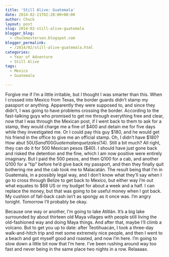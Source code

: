 ```yaml
---
title: 'Still Alive: Guatemala'
date: 2014-02-21T02:28:00+00:00
author: Chuck
layout: post
slug: 2014-02-still-alive-guatemala
blogger_blog:
  - chuckmasterson.blogspot.com
blogger_permalink:
  - /2014/02/still-alive-guatemala.html
categories:
  - Year of Adventure
  - Still Alive
tags:
  - Mexico
  - Guatemala

---
```

Forgive me if I’m a little irritable, but I thought I was smarter than
this. When I crossed into Mexico from Texas, the border guards didn’t
stamp my passport or anything.  Apparently they were supposed to, and since
they didn’t, I was going to have problems crossing the border. According
to the fast-talking guys who promised to get me through everything free
and clear, now that I was through the Mexican post, if I went back to them to
ask for a stamp, they would charge me a fine of $400 and detain me for five
days while they investigated me. Or I could pay this guy $180, and he would get
his friend in the office to give me an official stamp. Oh, I didn’t have
$180? How abut $50 US and 100 Guatemalan quetzales ($14). Still a bit
much? All right, they can do it for 500 Mexican pesos ($40). I should have just
gone back and risked the detention and the fine, which I am now positive were
entirely imaginary. But I paid the 500 pesos, and then Q100 for a cab, and
another Q100 for a “tip” before he’d give back my passport,
and then they finally quit bothering me and the cab took me to Malacatán. The
result being that I’m in Guatemala, in a possibly legal way, and I
don’t know what they’ll say when I go to cross through Belize to
get back to Mexico, but either way I’m out what equates to $68 US or my
budget for about a week and a half. I can replace the money, but that was going
to be useful money when I got back. My cushion of fall-back cash isn’t as
spongy as it once was. I’m angry tonight. Tomorrow I’ll probably be
okay.

Because one way or another, I’m going to lake
Atitlán.  It’s a big lake surrounded by about thirteen old Maya villages
with people still living the old-fashioned way and doing Maya things. And after
that, maybe I’ll climb a volcano. But to get you up to date: after
Teotihuacán, I took a three-day walk-and-hitch trip and met some extremely nice
people, and then I went to a beach and got myself good and roasted, and
now I’m here. I’m going to slow down a little bit now that
I’m here. I’ve been rushing around way too fast and never being in
the same place two nights in a row. Relaaaax.  
